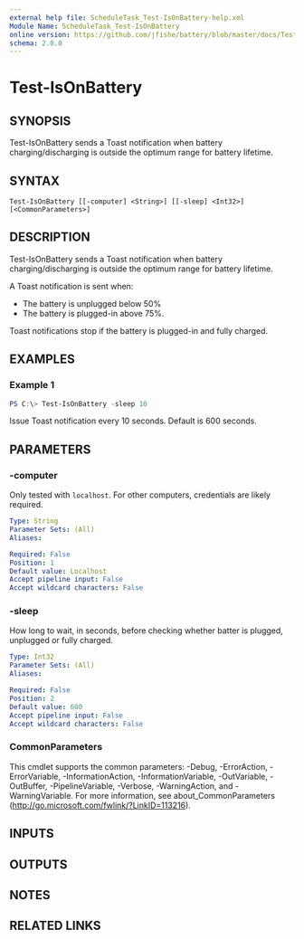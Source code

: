 ```yaml
---
external help file: ScheduleTask_Test-IsOnBattery-help.xml
Module Name: ScheduleTask_Test-IsOnBattery
online version: https://github.com/jfishe/battery/blob/master/docs/Test-IsOnBattery.md
schema: 2.0.0
---
```


# Test-IsOnBattery

## SYNOPSIS
Test-IsOnBattery sends a Toast notification when battery charging/discharging
is outside the optimum range for battery lifetime.

## SYNTAX

```
Test-IsOnBattery [[-computer] <String>] [[-sleep] <Int32>] [<CommonParameters>]
```

## DESCRIPTION
Test-IsOnBattery sends a Toast notification when battery charging/discharging
is outside the optimum range for battery lifetime.

A Toast notification is sent when:

* The battery is unplugged below 50%
* The battery is plugged-in above 75%.

Toast notifications stop if the battery is plugged-in and fully charged.

## EXAMPLES

### Example 1
```Powershell
PS C:\> Test-IsOnBattery -sleep 10
```

Issue Toast notification every 10 seconds. Default is 600 seconds.

## PARAMETERS

### -computer
Only tested with `localhost`. For other computers, credentials are likely required.

```yaml
Type: String
Parameter Sets: (All)
Aliases:

Required: False
Position: 1
Default value: Localhost
Accept pipeline input: False
Accept wildcard characters: False
```

### -sleep
How long to wait, in seconds, before checking whether batter is plugged,
unplugged or fully charged.

```yaml
Type: Int32
Parameter Sets: (All)
Aliases:

Required: False
Position: 2
Default value: 600
Accept pipeline input: False
Accept wildcard characters: False
```

### CommonParameters
This cmdlet supports the common parameters: -Debug, -ErrorAction, -ErrorVariable, -InformationAction, -InformationVariable, -OutVariable, -OutBuffer, -PipelineVariable, -Verbose, -WarningAction, and -WarningVariable. For more information, see about_CommonParameters (http://go.microsoft.com/fwlink/?LinkID=113216).

## INPUTS

## OUTPUTS

## NOTES

## RELATED LINKS
